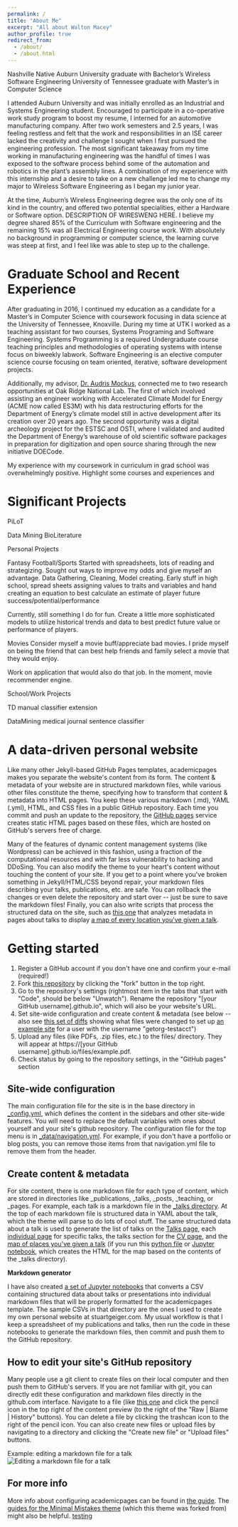 ```yaml
---
permalink: /
title: "About Me"
excerpt: "All about Walton Macey"
author_profile: true
redirect_from: 
  - /about/
  - /about.html
---
```


Nashville Native
Auburn University graduate with Bachelor’s Wireless Software Engineering
University of Tennessee graduate with Master’s in Computer Science

I attended Auburn University and was initially enrolled as an Industrial and Systems Engineering student. Encouraged to participate in a co-operative work study program to boost my resume, I interned for an automotive manufacturing company. After two work semesters and 2.5 years, I was feeling restless and felt that the work and responsibilities in an ISE career lacked the creativity and challenge I sought when I first pursued the engineering profession. The most significant takeaway from my time working in manufacturing engineering was the handful of times I was exposed to the software process behind some of the automation and robotics in the plant’s assembly lines. A combination of my experience with this internship and a desire to take on a new challenge led me to change my major to Wireless Software Engineering as I began my junior year.

At the time, Auburn’s Wireless Engineering degree was the only one of its kind in the country, and offered two potential specialities, either a Hardware or Software option. DESCRIPTION OF WIRESWENG HERE. I believe my degree shared 85% of the Curriculum with Software engineering and the remaining 15% was all Electrical Engineering course work. 
With absolutely no background in programming or computer science, the learning curve was steep at first, and I feel like was able to step up to the challenge. 


Graduate School and Recent Experience
======

After graduating in 2016, I continued my education as a candidate for a Master’s in Computer Science with coursework focusing in data science at the University of Tennessee, Knoxville. During my time at UTK I worked as a teaching assistant for two courses, Systems Programing and Software Engineering. Systems Programming is a required Undergraduate course teaching principles and methodologies of operating systems with intense focus on biweekly labwork. Software Engineering is an elective computer science course focusing on team oriented, iterative, software development projects. 

Additionally, my advisor, [Dr. Audris Mockus](https://http://mockus.org//), connected me to two research opportunities at Oak Ridge National Lab. The first of which involved assisting an engineer working with Accelerated Climate Model for Energy (ACME now called ES3M) with his data restructuring efforts for the Department of Energy’s climate model still in active development after its creation over 20 years ago. The second opportunity was a digital archeology project for the ESTSC and OSTI, where I validated and audited the Department of Energy’s warehouse of old scientific software packages in preparation for digitization and open source sharing through the new initiative DOECode.

My experience with my coursework in curriculum in grad school was overwhelmingly positive. 
Highlight some courses and experiences and 


Significant Projects
======

PiLoT

Data Mining BioLiterature

Personal Projects

Fantasy Football/Sports
Started with spreadsheets, lots of reading and strategizing. Sought out ways to improve my odds and give myself an advantage. 
Data Gathering, Cleaning, Model creating. Early stuff in high school, spread sheets assigning values to traits and variables and hand creating an equation to best calculate an estimate of player future success/potential/performance

Currently, still something I do for fun. Create a little more sophisticated models to utilize historical trends and data to best predict future value or performance of players.

Movies
Consider myself a movie buff/appreciate bad movies. I pride myself on being the friend that can best help friends and family select a movie that they would enjoy.

Work on application that would also do that job. In the moment, movie recommender engine.

School/Work Projects

TD manual classifier extension

DataMining medical journal sentence classifier


A data-driven personal website
======
Like many other Jekyll-based GitHub Pages templates, academicpages makes you separate the website's content from its form. The content & metadata of your website are in structured markdown files, while various other files constitute the theme, specifying how to transform that content & metadata into HTML pages. You keep these various markdown (.md), YAML (.yml), HTML, and CSS files in a public GitHub repository. Each time you commit and push an update to the repository, the [GitHub pages](https://pages.github.com/) service creates static HTML pages based on these files, which are hosted on GitHub's servers free of charge.

Many of the features of dynamic content management systems (like Wordpress) can be achieved in this fashion, using a fraction of the computational resources and with far less vulnerability to hacking and DDoSing. You can also modify the theme to your heart's content without touching the content of your site. If you get to a point where you've broken something in Jekyll/HTML/CSS beyond repair, your markdown files describing your talks, publications, etc. are safe. You can rollback the changes or even delete the repository and start over -- just be sure to save the markdown files! Finally, you can also write scripts that process the structured data on the site, such as [this one](https://github.com/academicpages/academicpages.github.io/blob/master/talkmap.ipynb) that analyzes metadata in pages about talks to display [a map of every location you've given a talk](https://academicpages.github.io/talkmap.html).

Getting started
======
1. Register a GitHub account if you don't have one and confirm your e-mail (required!)
1. Fork [this repository](https://github.com/academicpages/academicpages.github.io) by clicking the "fork" button in the top right. 
1. Go to the repository's settings (rightmost item in the tabs that start with "Code", should be below "Unwatch"). Rename the repository "[your GitHub username].github.io", which will also be your website's URL.
1. Set site-wide configuration and create content & metadata (see below -- also see [this set of diffs](http://archive.is/3TPas) showing what files were changed to set up [an example site](https://getorg-testacct.github.io) for a user with the username "getorg-testacct")
1. Upload any files (like PDFs, .zip files, etc.) to the files/ directory. They will appear at https://[your GitHub username].github.io/files/example.pdf.  
1. Check status by going to the repository settings, in the "GitHub pages" section

Site-wide configuration
------
The main configuration file for the site is in the base directory in [_config.yml](https://github.com/academicpages/academicpages.github.io/blob/master/_config.yml), which defines the content in the sidebars and other site-wide features. You will need to replace the default variables with ones about yourself and your site's github repository. The configuration file for the top menu is in [_data/navigation.yml](https://github.com/academicpages/academicpages.github.io/blob/master/_data/navigation.yml). For example, if you don't have a portfolio or blog posts, you can remove those items from that navigation.yml file to remove them from the header. 

Create content & metadata
------
For site content, there is one markdown file for each type of content, which are stored in directories like _publications, _talks, _posts, _teaching, or _pages. For example, each talk is a markdown file in the [_talks directory](https://github.com/academicpages/academicpages.github.io/tree/master/_talks). At the top of each markdown file is structured data in YAML about the talk, which the theme will parse to do lots of cool stuff. The same structured data about a talk is used to generate the list of talks on the [Talks page](https://academicpages.github.io/talks), each [individual page](https://academicpages.github.io/talks/2012-03-01-talk-1) for specific talks, the talks section for the [CV page](https://academicpages.github.io/cv), and the [map of places you've given a talk](https://academicpages.github.io/talkmap.html) (if you run this [python file](https://github.com/academicpages/academicpages.github.io/blob/master/talkmap.py) or [Jupyter notebook](https://github.com/academicpages/academicpages.github.io/blob/master/talkmap.ipynb), which creates the HTML for the map based on the contents of the _talks directory).

**Markdown generator**

I have also created [a set of Jupyter notebooks](https://github.com/academicpages/academicpages.github.io/tree/master/markdown_generator
) that converts a CSV containing structured data about talks or presentations into individual markdown files that will be properly formatted for the academicpages template. The sample CSVs in that directory are the ones I used to create my own personal website at stuartgeiger.com. My usual workflow is that I keep a spreadsheet of my publications and talks, then run the code in these notebooks to generate the markdown files, then commit and push them to the GitHub repository.

How to edit your site's GitHub repository
------
Many people use a git client to create files on their local computer and then push them to GitHub's servers. If you are not familiar with git, you can directly edit these configuration and markdown files directly in the github.com interface. Navigate to a file (like [this one](https://github.com/academicpages/academicpages.github.io/blob/master/_talks/2012-03-01-talk-1.md) and click the pencil icon in the top right of the content preview (to the right of the "Raw | Blame | History" buttons). You can delete a file by clicking the trashcan icon to the right of the pencil icon. You can also create new files or upload files by navigating to a directory and clicking the "Create new file" or "Upload files" buttons. 

Example: editing a markdown file for a talk
![Editing a markdown file for a talk](/images/editing-talk.png)

For more info
------
More info about configuring academicpages can be found in [the guide](https://academicpages.github.io/markdown/). The [guides for the Minimal Mistakes theme](https://mmistakes.github.io/minimal-mistakes/docs/configuration/) (which this theme was forked from) might also be helpful. [testing](https://google.com)

